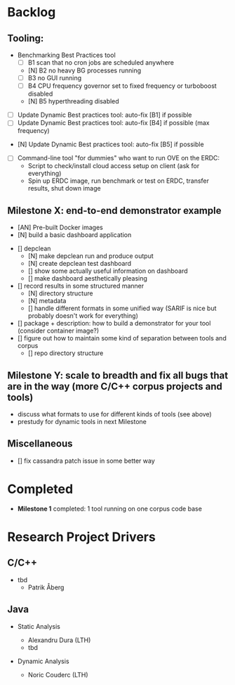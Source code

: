 # Backlog

## Tooling:
- Benchmarking Best Practices tool
  - [ ] B1 scan that no cron jobs are scheduled anywhere
  - [N] B2 no heavy BG processes running
  - [ ] B3 no GUI running
  - [ ] B4 CPU frequency governor set to fixed frequency or turboboost disabled
  + [N] B5 hyperthreading disabled
- [ ] Update Dynamic Best practices tool: auto-fix [B1] if possible
- [ ] Update Dynamic Best practices tool: auto-fix [B4] if possible (max frequency)
+ [N] Update Dynamic Best practices tool: auto-fix [B5] if possible
- [ ] Command-line tool "for dummies" who want to run OVE on the ERDC:
  - Script to check/install cloud access setup on client (ask for everything)
  - Spin up ERDC image, run benchmark or test on ERDC, transfer results, shut down image

## Milestone X: end-to-end demonstrator example
+ [AN] Pre-built Docker images
+ [N] build a basic dashboard application
- [] depclean
     + [N] make depclean run and produce output
     + [N] create depclean test dashboard
     - [] show some actually useful information on dashboard
     - [] make dashboard aesthetically pleasing
- [] record results in some structured manner
     + [N] directory structure
     - [N] metadata
     - [] handle different formats in some unified way (SARIF is nice but probably doesn't work for everything)
- [] package + description: how to build a demonstrator for your tool (consider container image?)
- [] figure out how to maintain some kind of separation between tools and corpus
     - [] repo directory structure

## Milestone Y: scale to breadth and fix all bugs that are in the way (more C/C++ corpus projects and tools)
- discuss what formats to use for different kinds of tools (see above)
- prestudy for dynamic tools in next Milestone

## Miscellaneous
- [] fix cassandra patch issue in some better way

# Completed

+ **Milestone 1** completed: 1 tool running on one corpus code base

# Research Project Drivers

## C/C++

- tbd
  - Patrik Åberg

## Java

- Static Analysis
  - Alexandru Dura (LTH)
  - tbd

- Dynamic Analysis
  - Noric Couderc (LTH)

